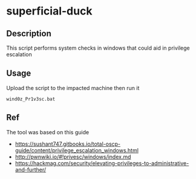# superficial-duck

## Description
This script performs system checks in windows that could aid in privilege escalation

## Usage
Upload the script to the impacted machine then run it
```
wind0z_Pr1v3sc.bat
```

## Ref
The tool was based on this guide
* https://sushant747.gitbooks.io/total-oscp-guide/content/privilege_escalation_windows.html
* http://pwnwiki.io/#!privesc/windows/index.md
* https://hackmag.com/security/elevating-privileges-to-administrative-and-further/
